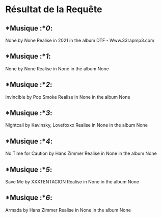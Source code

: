 # Résultat de la Requête
## *Musique :**0*:
None by None
Realise in 2021 in the album DTF  \- Www\.33rapmp3\.com
## *Musique :**1*:
None by None
Realise in None in the album None
## *Musique :**2*:
Invincible by Pop Smoke
Realise in None in the album None
## *Musique :**3*:
Nightcall by Kavinsky, Lovefoxxx
Realise in None in the album None
## *Musique :**4*:
No Time for Caution by Hans Zimmer
Realise in None in the album None
## *Musique :**5*:
Save Me by XXXTENTACION
Realise in None in the album None
## *Musique :**6*:
Armada by Hans Zimmer
Realise in None in the album None
